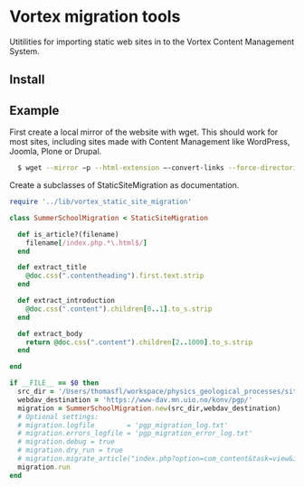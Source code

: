 Vortex migration tools
======================

Utitilities for importing static web sites in to the Vortex Content Management System.

## Install ##

## Example ##

First create a local mirror of the website with wget. This should work for most sites, including sites
made with Content Management like WordPress, Joomla, Plone or Drupal.

```bash
  $ wget --mirror –p --html-extension –-convert-links --force-directories  -e robots=off -P . http://www.summerschool.uio.no/
```
Create a subclasses of StaticSiteMigration as documentation.

```ruby
require '../lib/vortex_static_site_migration'

class SummerSchoolMigration < StaticSiteMigration

  def is_article?(filename)
    filename[/index.php.*\.html$/]
  end

  def extract_title
    @doc.css(".contentheading").first.text.strip
  end

  def extract_introduction
    @doc.css(".content").children[0..1].to_s.strip
  end

  def extract_body
    return @doc.css(".content").children[2..1000].to_s.strip
  end

end

if __FILE__ == $0 then
  src_dir = '/Users/thomasfl/workspace/physics_geological_processes/site/varme.uio.no/pgp/'
  webdav_destination = 'https://www-dav.mn.uio.no/konv/pgp/'
  migration = SummerSchoolMigration.new(src_dir,webdav_destination)
  # Optional settings:
  # migration.logfile        = 'pgp_migration_log.txt'
  # migration.errors_logfile = 'pgp_migration_error_log.txt'
  # migration.debug = true
  # migration.dry_run = true
  # migration.migrate_article("index.php?option=com_content&task=view&id=519&Itemid=32.html")
  migration.run
end

```
